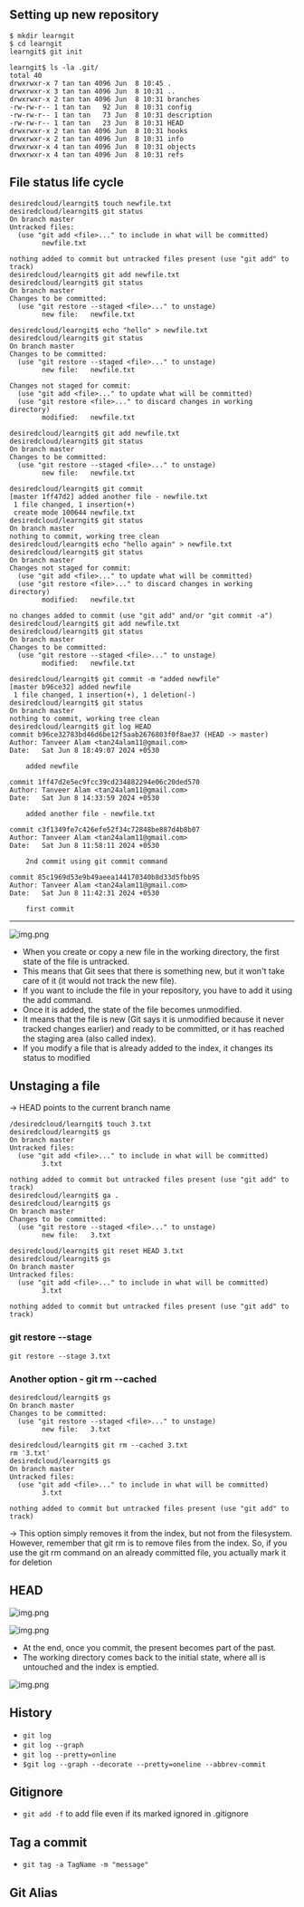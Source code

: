 

## Setting up new repository

```shell
$ mkdir learngit
$ cd learngit
learngit$ git init 

learngit$ ls -la .git/
total 40
drwxrwxr-x 7 tan tan 4096 Jun  8 10:45 .
drwxrwxr-x 3 tan tan 4096 Jun  8 10:31 ..
drwxrwxr-x 2 tan tan 4096 Jun  8 10:31 branches
-rw-rw-r-- 1 tan tan   92 Jun  8 10:31 config
-rw-rw-r-- 1 tan tan   73 Jun  8 10:31 description
-rw-rw-r-- 1 tan tan   23 Jun  8 10:31 HEAD
drwxrwxr-x 2 tan tan 4096 Jun  8 10:31 hooks
drwxrwxr-x 2 tan tan 4096 Jun  8 10:31 info
drwxrwxr-x 4 tan tan 4096 Jun  8 10:31 objects
drwxrwxr-x 4 tan tan 4096 Jun  8 10:31 refs
```

## File status life cycle

```shell
desiredcloud/learngit$ touch newfile.txt
desiredcloud/learngit$ git status
On branch master
Untracked files:
  (use "git add <file>..." to include in what will be committed)
        newfile.txt

nothing added to commit but untracked files present (use "git add" to track)
desiredcloud/learngit$ git add newfile.txt 
desiredcloud/learngit$ git status
On branch master
Changes to be committed:
  (use "git restore --staged <file>..." to unstage)
        new file:   newfile.txt

desiredcloud/learngit$ echo "hello" > newfile.txt 
desiredcloud/learngit$ git status
On branch master
Changes to be committed:
  (use "git restore --staged <file>..." to unstage)
        new file:   newfile.txt

Changes not staged for commit:
  (use "git add <file>..." to update what will be committed)
  (use "git restore <file>..." to discard changes in working directory)
        modified:   newfile.txt

desiredcloud/learngit$ git add newfile.txt 
desiredcloud/learngit$ git status
On branch master
Changes to be committed:
  (use "git restore --staged <file>..." to unstage)
        new file:   newfile.txt

desiredcloud/learngit$ git commit
[master 1ff47d2] added another file - newfile.txt
 1 file changed, 1 insertion(+)
 create mode 100644 newfile.txt
desiredcloud/learngit$ git status
On branch master
nothing to commit, working tree clean
desiredcloud/learngit$ echo "hello again" > newfile.txt 
desiredcloud/learngit$ git status
On branch master
Changes not staged for commit:
  (use "git add <file>..." to update what will be committed)
  (use "git restore <file>..." to discard changes in working directory)
        modified:   newfile.txt

no changes added to commit (use "git add" and/or "git commit -a")
desiredcloud/learngit$ git add newfile.txt 
desiredcloud/learngit$ git status
On branch master
Changes to be committed:
  (use "git restore --staged <file>..." to unstage)
        modified:   newfile.txt

desiredcloud/learngit$ git commit -m "added newfile"
[master b96ce32] added newfile
 1 file changed, 1 insertion(+), 1 deletion(-)
desiredcloud/learngit$ git status
On branch master
nothing to commit, working tree clean
desiredcloud/learngit$ git log HEAD
commit b96ce32783bd46d6be12f5aab2676803f0f8ae37 (HEAD -> master)
Author: Tanveer Alam <tan24alam11@gmail.com>
Date:   Sat Jun 8 18:49:07 2024 +0530

    added newfile

commit 1ff47d2e5ec9fcc39cd234882294e06c20ded570
Author: Tanveer Alam <tan24alam11@gmail.com>
Date:   Sat Jun 8 14:33:59 2024 +0530

    added another file - newfile.txt

commit c3f1349fe7c426efe52f34c72848be887d4b8b07
Author: Tanveer Alam <tan24alam11@gmail.com>
Date:   Sat Jun 8 11:58:11 2024 +0530

    2nd commit using git commit command

commit 85c1969d53e9b49aeea144170340b8d33d5fbb95
Author: Tanveer Alam <tan24alam11@gmail.com>
Date:   Sat Jun 8 11:42:31 2024 +0530

    first commit

```

---

![img.png](static/1img.png)

- When you create or copy a new file in the working directory, the first state of the file is untracked. 
- This means that Git sees that there is something new, but it won't take care of it (it would not track the new file). 
- If you want to include the file in your repository, you have to add it using the add command. 
- Once it is added, the state of the file becomes unmodified. 
- It means that the file is new (Git says it is unmodified because it never tracked changes earlier) and ready to be committed, or it has reached the staging area (also called index). 
- If you modify a file that is already added to the index, it changes its status to modified


## Unstaging a file

-> HEAD points to the current branch name

```shell
/desiredcloud/learngit$ touch 3.txt
desiredcloud/learngit$ gs
On branch master
Untracked files:
  (use "git add <file>..." to include in what will be committed)
        3.txt

nothing added to commit but untracked files present (use "git add" to track)
desiredcloud/learngit$ ga .
desiredcloud/learngit$ gs
On branch master
Changes to be committed:
  (use "git restore --staged <file>..." to unstage)
        new file:   3.txt

desiredcloud/learngit$ git reset HEAD 3.txt
desiredcloud/learngit$ gs
On branch master
Untracked files:
  (use "git add <file>..." to include in what will be committed)
        3.txt

nothing added to commit but untracked files present (use "git add" to track)
```

### git restore --stage <file>

```shell
git restore --stage 3.txt
```

### Another option - git rm --cached

```shell
desiredcloud/learngit$ gs
On branch master
Changes to be committed:
  (use "git restore --staged <file>..." to unstage)
        new file:   3.txt

desiredcloud/learngit$ git rm --cached 3.txt 
rm '3.txt'
desiredcloud/learngit$ gs
On branch master
Untracked files:
  (use "git add <file>..." to include in what will be committed)
        3.txt

nothing added to commit but untracked files present (use "git add" to track)
```

-> This option simply removes it from the index, but not from the filesystem. However, remember that git rm is to remove files from the index. So, if you use the git rm command on an already committed file, you actually mark it for deletion


## HEAD

![img.png](static/2img.png)

![img.png](static/3img.png)

- At the end, once you commit, the present becomes part of the past. 
- The working directory comes back to the initial state, where all is untouched and the index is emptied.

![img.png](static/4img.png)


## History

- `git log`
- `git log --graph`
- `git log --pretty=online`
- `$git log --graph --decorate --pretty=oneline --abbrev-commit`

## Gitignore

- `git add -f` to add file even if its marked ignored in .gitignore

## Tag a commit

- `git tag -a TagName -m "message"`

## Git Alias